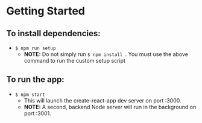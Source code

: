 # Getting Started

## To install dependencies:
* ```$ npm run setup```
    * **NOTE:** Do not simply run ```$ npm install ```. You must use the above command to run the custom setup script 

## To run the app:
* ```$ npm start```
    * This will launch the create-react-app dev server on port :3000.
    * **NOTE:** A second, backend Node server will run in the background on port :3001.


